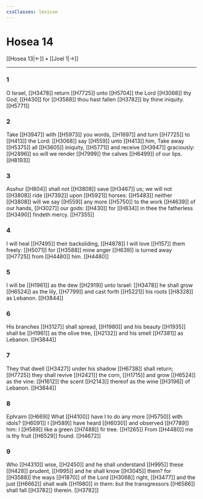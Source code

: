 ```yaml
---
cssClasses: lexicon
---
```

# Hosea 14

[[Hosea 13|←]] • [[Joel 1|→]]

---

### 1
O Israel, [[H3478]] return [[H7725]] unto [[H5704]] the Lord [[H3068]] thy God; [[H430]] for [[H3588]] thou hast fallen [[H3782]] by thine iniquity. [[H5771]]

### 2
Take [[H3947]] with [[H5973]] you words, [[H1697]] and turn [[H7725]] to [[H413]] the Lord: [[H3068]] say [[H559]] unto [[H413]] him, Take away [[H5375]] all [[H3605]] iniquity, [[H5771]] and receive [[H3947]] graciously: [[H2896]] so will we render [[H7999]] the calves [[H6499]] of our lips. [[H8193]]

### 3
Asshur [[H804]] shall not [[H3808]] save [[H3467]] us; we will not [[H3808]] ride [[H7392]] upon [[H5921]] horses: [[H5483]] neither [[H3808]] will we say [[H559]] any more [[H5750]] to the work [[H4639]] of our hands, [[H3027]] our gods: [[H430]] for [[H834]] in thee the fatherless [[H3490]] findeth mercy. [[H7355]]

### 4
I will heal [[H7495]] their backsliding, [[H4878]] I will love [[H157]] them freely: [[H5071]] for [[H3588]] mine anger [[H639]] is turned away [[H7725]] from [[H4480]] him. [[H4480]]

### 5
I will be [[H1961]] as the dew [[H2919]] unto Israel: [[H3478]] he shall grow [[H6524]] as the lily, [[H7799]] and cast forth [[H5221]] his roots [[H8328]] as Lebanon. [[H3844]]

### 6
His branches [[H3127]] shall spread, [[H1980]] and his beauty [[H1935]] shall be [[H1961]] as the olive tree, [[H2132]] and his smell [[H7381]] as Lebanon. [[H3844]]

### 7
They that dwell [[H3427]] under his shadow [[H6738]] shall return; [[H7725]] they shall revive [[H2421]] the corn, [[H1715]] and grow [[H6524]] as the vine: [[H1612]] the scent [[H2143]] thereof as the wine [[H3196]] of Lebanon. [[H3844]]

### 8
Ephraim [[H669]] What [[H4100]] have I to do any more [[H5750]] with idols? [[H6091]] I [[H589]] have heard [[H6030]] and observed [[H7789]] him: I [[H589]] like a green [[H7488]] fir tree. [[H1265]] From [[H4480]] me is thy fruit [[H6529]] found. [[H4672]]

### 9
Who [[H4310]] wise, [[H2450]] and he shall understand [[H995]] these [[H428]] prudent, [[H995]] and he shall know [[H3045]] them? for [[H3588]] the ways [[H1870]] of the Lord [[H3068]] right, [[H3477]] and the just [[H6662]] shall walk [[H1980]] in them: but the transgressors [[H6586]] shall fall [[H3782]] therein. [[H3782]]